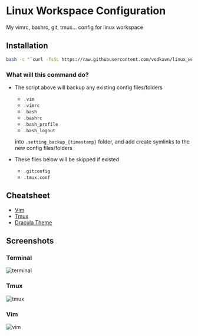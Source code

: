 # Linux Workspace Configuration

My vimrc, bashrc, git, tmux... config for linux workspace

## Installation

```bash
bash -c "`curl -fsSL https://raw.githubusercontent.com/vodkavn/linux_workspace/master/install.sh`"
```

### What will this command do?

- The script above will backup any existing config files/folders
  - `.vim`
  - `.vimrc`
  - `.bash`
  - `.bashrc`
  - `.bash_profile`
  - `.bash_logout`

  into `.setting_backup_{timestamp}` folder, and add create symlinks to the new config files/folders

- These files below will be skipped if existed
  - `.gitconfig`
  - `.tmux.conf`

## Cheatsheet

- [Vim](doc/vim.md)
- [Tmux](doc/tmux.md)
- [Dracula Theme](doc/dracula.md)

## Screenshots

### Terminal

![terminal](https://user-images.githubusercontent.com/26565145/57319190-fdb23c80-7136-11e9-9ab7-41ec70211d09.png)

### Tmux

![tmux](https://user-images.githubusercontent.com/26565145/57319233-16baed80-7137-11e9-891e-c0323e7b8837.png)

### Vim

![vim](https://user-images.githubusercontent.com/26565145/57319244-1b7fa180-7137-11e9-865e-b8c3903ba720.png)
